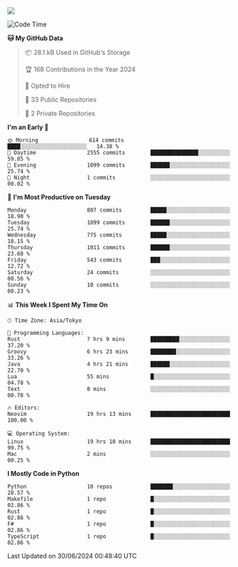 ![](https://komarev.com/ghpvc/?username=kitagawa-hr)

<!--START_SECTION:waka-->
![Code Time](http://img.shields.io/badge/Code%20Time-910%20hrs%2056%20mins-blue)

**🐱 My GitHub Data** 

> 📦 28.1 kB Used in GitHub's Storage 
 > 
> 🏆 168 Contributions in the Year 2024
 > 
> 💼 Opted to Hire
 > 
> 📜 33 Public Repositories 
 > 
> 🔑 2 Private Repositories 
 > 
**I'm an Early 🐤** 

```text
🌞 Morning                614 commits         ████░░░░░░░░░░░░░░░░░░░░░   14.38 % 
🌆 Daytime                2555 commits        ███████████████░░░░░░░░░░   59.85 % 
🌃 Evening                1099 commits        ██████░░░░░░░░░░░░░░░░░░░   25.74 % 
🌙 Night                  1 commits           ░░░░░░░░░░░░░░░░░░░░░░░░░   00.02 % 
```
📅 **I'm Most Productive on Tuesday** 

```text
Monday                   807 commits         █████░░░░░░░░░░░░░░░░░░░░   18.90 % 
Tuesday                  1099 commits        ██████░░░░░░░░░░░░░░░░░░░   25.74 % 
Wednesday                775 commits         █████░░░░░░░░░░░░░░░░░░░░   18.15 % 
Thursday                 1011 commits        ██████░░░░░░░░░░░░░░░░░░░   23.68 % 
Friday                   543 commits         ███░░░░░░░░░░░░░░░░░░░░░░   12.72 % 
Saturday                 24 commits          ░░░░░░░░░░░░░░░░░░░░░░░░░   00.56 % 
Sunday                   10 commits          ░░░░░░░░░░░░░░░░░░░░░░░░░   00.23 % 
```


📊 **This Week I Spent My Time On** 

```text
🕑︎ Time Zone: Asia/Tokyo

💬 Programming Languages: 
Rust                     7 hrs 9 mins        █████████░░░░░░░░░░░░░░░░   37.20 % 
Groovy                   6 hrs 23 mins       ████████░░░░░░░░░░░░░░░░░   33.26 % 
Java                     4 hrs 21 mins       ██████░░░░░░░░░░░░░░░░░░░   22.70 % 
Lua                      55 mins             █░░░░░░░░░░░░░░░░░░░░░░░░   04.78 % 
Text                     8 mins              ░░░░░░░░░░░░░░░░░░░░░░░░░   00.78 % 

🔥 Editors: 
Neovim                   19 hrs 13 mins      █████████████████████████   100.00 % 

💻 Operating System: 
Linux                    19 hrs 10 mins      █████████████████████████   99.75 % 
Mac                      2 mins              ░░░░░░░░░░░░░░░░░░░░░░░░░   00.25 % 
```

**I Mostly Code in Python** 

```text
Python                   10 repos            ███████░░░░░░░░░░░░░░░░░░   28.57 % 
Makefile                 1 repo              █░░░░░░░░░░░░░░░░░░░░░░░░   02.86 % 
Rust                     1 repo              █░░░░░░░░░░░░░░░░░░░░░░░░   02.86 % 
F#                       1 repo              █░░░░░░░░░░░░░░░░░░░░░░░░   02.86 % 
TypeScript               1 repo              █░░░░░░░░░░░░░░░░░░░░░░░░   02.86 % 
```




 Last Updated on 30/06/2024 00:48:40 UTC
<!--END_SECTION:waka-->
